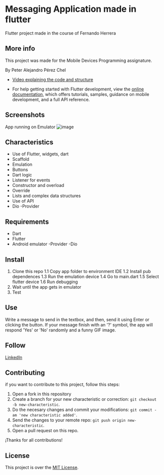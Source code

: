 # Messaging Application made in flutter

Flutter project made in the course of Fernando Herrera

## More info

This project was made for the Mobile Devices Programming assignature.

By Peter Alejandro Pérez Chel

- [Video explaining the code and structure](https://www.youtube.com/watch?v=DEOhBTx1U3k)

- For help getting started with Flutter development, view the
[online documentation](https://docs.flutter.dev/), which offers tutorials,
samples, guidance on mobile development, and a full API reference.

## Screenshots
App running on Emulator
![image](https://github.com/PeterPerez01/message_app_flutter/assets/56180954/778996f7-787f-47b9-b258-b733fa6d046f)


## Characteristics
- Use of Flutter, widgets, dart
- Scaffold
- Emulation
- Buttons
- Dart logic
- Listener for events
- Constructor and overload
- Override
- Lists and complex data structures
- Use of API
- Dio
-Provider

## Requirements
- Dart
- Flutter
- Android emulator
-Provider
-Dio

## Install

1. Clone this repo
  1.1 Copy app folder to environment IDE
  1.2 Install pub dependences
  1.3 Run the emulation device
  1.4 Go to main.dart
  1.5 Select flutter device
  1.6 Run debugging
2. Wait until the app gets in emulator
3. Test

## Use
Write a message to send in the textbox, and then, send it using Enter or clicking the button.
If your message finish with an '?' symbol, the app will respond 'Yes' or 'No' randomly and a funny GIF image.


## Follow

[LinkedIn](https://www.linkedin.com/in/peter-perez01/)


## Contributing

if you want to contribute to this project, follow this steps:

1. Open a fork in this repository
2. Create a branch for your new characteristic or correction: `git checkout -b new-characteristic`.
3. Do the necesary changes and commit your modifications: `git commit -am 'new characteristic added'`.
4. Send the changes to your remote repo: `git push origin new-characteristic`.
5. Open a pull request on this repo.

¡Thanks for all contributions!

## License

This project is over the  [MIT License](LICENSE).


